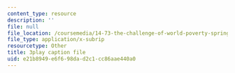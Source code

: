 ```yaml
---
content_type: resource
description: ''
file: null
file_location: /coursemedia/14-73-the-challenge-of-world-poverty-spring-2011/e21b8949e6f698dad2c1cc86aae440a0_U1g_-FzqUXc.srt
file_type: application/x-subrip
resourcetype: Other
title: 3play caption file
uid: e21b8949-e6f6-98da-d2c1-cc86aae440a0
---
```

